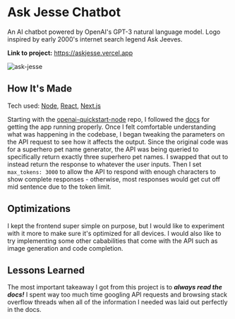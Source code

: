 # Ask Jesse Chatbot
An AI chatbot powered by OpenAI's GPT-3 natural language model. Logo inspired by early 2000's internet search legend Ask Jeeves.

**Link to project:** https://askjesse.vercel.app

![ask-jesse](https://user-images.githubusercontent.com/106822556/227814166-506c98fb-d1bd-492d-91fb-0f5f44c21037.gif)

## How It's Made
Tech used: [Node](https://nodejs.org/), [React](https://reactjs.org/), [Next.js](https://nextjs.org/)

Starting with the [openai-quickstart-node](https://github.com/openai/openai-quickstart-node) repo, I followed the [docs](https://platform.openai.com/docs/quickstart) for getting the app running properly. Once I felt comfortable understanding what was happening in the codebase, I began tweaking the parameters on the API request to see how it affects the output. Since the original code was for a superhero pet name generator, the API was being queried to specifically return exactly three superhero pet names. I swapped that out to instead return the response to whatever the user inputs. Then I set `max_tokens: 3000` to allow the API to respond with enough characters to show complete responses - otherwise, most responses would get cut off mid sentence due to the token limit.

## Optimizations
I kept the frontend super simple on purpose, but I would like to experiment with it more to make sure it's optimized for all devices. I would also like to try implementing some other cababilities that come with the API such as image generation and code completion.

## Lessons Learned
The most important takeaway I got from this project is to ***always read the docs!*** I spent way too much time googling API requests and browsing stack overflow threads when all of the information I needed was laid out perfectly in the docs.
